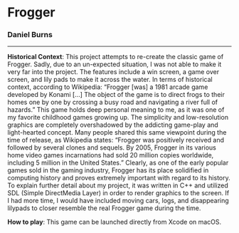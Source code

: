 # Frogger
### Daniel Burns
---
**Historical Context**: This project attempts to re-create the classic game of Frogger. Sadly, due to an un-expected situation, I was not able to make it very far into the project. The features include a win screen, a game over screen, and lily pads to make it across the water. In terms of historical context, according to Wikipedia: “Frogger [was] a 1981 arcade game developed by Konami […] The object of the game is to direct frogs to their homes one by one by crossing a busy road and navigating a river full of hazards.” This game holds deep personal meaning to me, as it was one of my favorite childhood games growing up. The simplicity and low-resolution graphics are completely overshadowed by the addicting game-play and light-hearted concept. Many people shared this same viewpoint during the time of release, as Wikipedia states: “Frogger was positively received and followed by several clones and sequels. By 2005, Frogger in its various home video games incarnations had sold 20 million copies worldwide, including 5 million in the United States.” Clearly, as one of the early popular games sold in the gaming industry, Frogger has its place solidified in computing history and proves extremely important with regard to its history. To explain further detail about my project, it was written in C++ and utilized SDL (Simple DirectMedia Layer) in order to render graphics to the screen. If I had more time, I would have included moving cars, logs, and disappearing lilypads to closer resemble the real Frogger game during the time.

**How to play**: This game can be launched directly from Xcode on macOS.
